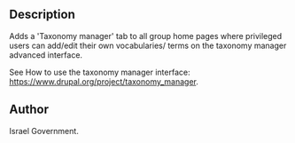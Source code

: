 Description
-----------------
Adds a 'Taxonomy manager' tab to all group home pages where privileged users can
add/edit their own vocabularies/ terms on the taxonomy manager advanced interface.

See How to  use the taxonomy manager interface: 
https://www.drupal.org/project/taxonomy_manager.

Author
------
Israel Government.